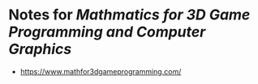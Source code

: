 # Notes for *Mathmatics for 3D Game Programming and Computer Graphics*

* https://www.mathfor3dgameprogramming.com/


